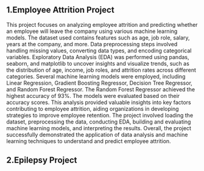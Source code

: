 ## 1.Employee Attrition Project

This project focuses on analyzing employee attrition and predicting whether an employee will leave the company using various machine learning models. 
The dataset used contains features such as age, job role, salary, years at the company, and more. Data preprocessing steps involved handling missing values, converting data types, and encoding categorical variables. 
Exploratory Data Analysis (EDA) was performed using pandas, seaborn, and matplotlib to uncover insights and visualize trends, such as the distribution of age, income, job roles, and attrition rates across different categories. 
Several machine learning models were employed, including Linear Regression, Gradient Boosting Regressor, Decision Tree Regressor, and Random Forest Regressor. The Random Forest Regressor achieved the highest accuracy of 93%. 
The models were evaluated based on their accuracy scores. This analysis provided valuable insights into key factors contributing to employee attrition, aiding organizations in developing strategies to improve employee retention. 
The project involved loading the dataset, preprocessing the data, conducting EDA, building and evaluating machine learning models, and interpreting the results. 
Overall, the project successfully demonstrated the application of data analysis and machine learning techniques to understand and predict employee attrition.

## 2.Epilepsy Project

